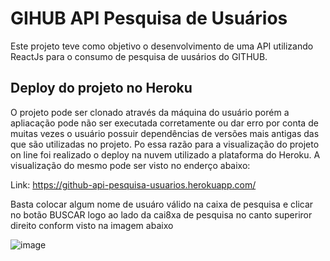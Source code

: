 # GIHUB API Pesquisa de Usuários

Este projeto teve como objetivo o desenvolvimento de uma API utilizando ReactJs para o consumo de pesquisa
de uusários do GITHUB.

## Deploy do projeto no Heroku

O projeto pode ser clonado através da máquina do usuário porém a apliacação pode não ser executada corretamente ou dar erro por conta de muitas vezes o usuário possuir dependências de versões mais antigas das que são utilizadas no projeto.
Po essa razão para a visualização do projeto on line foi realizado o deploy na nuvem utilizado a plataforma do Heroku.
A visualização do mesmo pode ser visto no enderço abaixo:

Link: https://github-api-pesquisa-usuarios.herokuapp.com/

Basta colocar algum nome de usuáro válido na caixa de pesquisa e clicar no botão BUSCAR logo ao lado da cai8xa de pesquisa no canto superiror direito conform visto na imagem abaixo


![image](https://user-images.githubusercontent.com/67207369/186064108-f1eedfbf-5df9-46a1-ab7f-1d501c058bbd.png)


